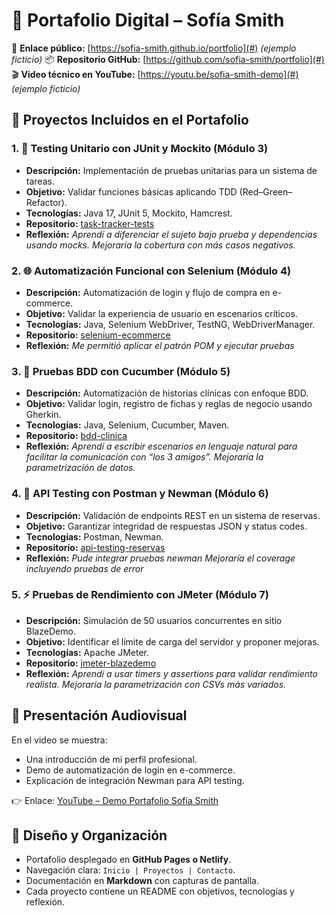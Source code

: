 # 📂 Portafolio Digital – Sofía Smith


📍 **Enlace público:** [https://sofia-smith.github.io/portfolio](#) *(ejemplo ficticio)*
📦 **Repositorio GitHub:** [https://github.com/sofia-smith/portfolio](#)
🎬 **Video técnico en YouTube:** [https://youtu.be/sofia-smith-demo](#) *(ejemplo ficticio)*


## 🚀 Proyectos Incluidos en el Portafolio

### 1. 🧪 Testing Unitario con JUnit y Mockito (Módulo 3)


* **Descripción:** Implementación de pruebas unitarias para un sistema de tareas.
* **Objetivo:** Validar funciones básicas aplicando TDD (Red–Green–Refactor).
* **Tecnologías:** Java 17, JUnit 5, Mockito, Hamcrest.
* **Repositorio:** [task-tracker-tests](https://github.com/sofia-smith/task-tracker-tests)
* **Reflexión:** *Aprendí a diferenciar el sujeto bajo prueba y dependencias usando mocks. Mejoraría la cobertura con más casos negativos.*

### 2. 🌐 Automatización Funcional con Selenium (Módulo 4)

* **Descripción:** Automatización de login y flujo de compra en e-commerce.
* **Objetivo:** Validar la experiencia de usuario en escenarios críticos.
* **Tecnologías:** Java, Selenium WebDriver, TestNG, WebDriverManager.
* **Repositorio:** [selenium-ecommerce](https://github.com/sofia-smith/selenium-ecommerce)
* **Reflexión:** *Me permitió aplicar el patrón POM y ejecutar pruebas*

### 3. 📖 Pruebas BDD con Cucumber (Módulo 5)

* **Descripción:** Automatización de historias clínicas con enfoque BDD.
* **Objetivo:** Validar login, registro de fichas y reglas de negocio usando Gherkin.
* **Tecnologías:** Java, Selenium, Cucumber, Maven.
* **Repositorio:** [bdd-clinica](https://github.com/sofia-smith/bdd-clinica)
* **Reflexión:** *Aprendí a escribir escenarios en lenguaje natural para facilitar la comunicación con “los 3 amigos”. Mejoraría la parametrización de datos.*

### 4. 🔌 API Testing con Postman y Newman (Módulo 6)

* **Descripción:** Validación de endpoints REST en un sistema de reservas.
* **Objetivo:** Garantizar integridad de respuestas JSON y status codes.
* **Tecnologías:** Postman, Newman.
* **Repositorio:** [api-testing-reservas](https://github.com/sofia-smith/api-testing-reservas)
* **Reflexión:** *Pude integrar pruebas newman Mejoraría el coverage incluyendo pruebas de error*


### 5. ⚡ Pruebas de Rendimiento con JMeter (Módulo 7)

* **Descripción:** Simulación de 50 usuarios concurrentes en sitio BlazeDemo.
* **Objetivo:** Identificar el límite de carga del servidor y proponer mejoras.
* **Tecnologías:** Apache JMeter.
* **Repositorio:** [jmeter-blazedemo](https://github.com/sofia-smith/jmeter-blazedemo)
* **Reflexión:** *Aprendí a usar timers y assertions para validar rendimiento realista. Mejoraría la parametrización con CSVs más variados.*

## 🎥 Presentación Audiovisual

En el video se muestra:

* Una introducción de mi perfil profesional.
* Demo de automatización de login en e-commerce.
* Explicación de integración Newman para API testing.

👉 Enlace: [YouTube – Demo Portafolio Sofía Smith](https://youtu.be/sofia-smith-demo)


## 🎨 Diseño y Organización

* Portafolio desplegado en **GitHub Pages o Netlify**.
* Navegación clara: `Inicio | Proyectos | Contacto`.
* Documentación en **Markdown** con capturas de pantalla.
* Cada proyecto contiene un README con objetivos, tecnologías y reflexión.
